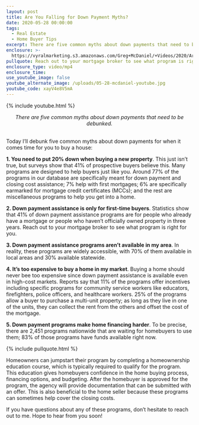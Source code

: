 ```yaml
---
layout: post
title: Are You Falling for Down Payment Myths?
date: 2020-05-28 00:00:00
tags:
  - Real Estate
  - Home Buyer Tips
excerpt: There are five common myths about down payments that need to be debunked.
enclosure: >-
  https://vyralmarketing.s3.amazonaws.com/Greg+McDaniel/+Videos/2020/Are+You+Falling+for+Down+Payment+Myths_.mp4
pullquote: Reach out to your mortgage broker to see what program is right for you!
enclosure_type: video/mp4
enclosure_time:
use_youtube_image: false
youtube_alternate_image: /uploads/05-28-mcdaniel-youtube.jpg
youtube_code: xayV4e8V5mA
---
```


{% include youtube.html %}

<center><em>There are five common myths about down payments that need to be debunked.</em></center>

<br>Today I’ll debunk five common myths about down payments for when it comes time for you to buy a house:

**1\. You need to put 20% down when buying a new property**. This just isn’t true, but surveys show that 41% of prospective buyers believe this. Many programs are designed to help buyers just like you. Around 77% of the programs in our database are specifically meant for down payment and closing cost assistance; 7% help with first mortgages; 6% are specifically earmarked for mortgage credit certificates (MCCs); and the rest are miscellaneous programs to help you get into a home.

**2\. Down payment assistance is only for first-time buyers**. Statistics show that 41% of down payment assistance programs are for people who already have a mortgage or people who haven’t officially owned property in three years. Reach out to your mortgage broker to see what program is right for you.

**3\. Down payment assistance programs aren’t available in my area**. In reality, these programs are widely accessible, with 70% of them available in local areas and 30% available statewide.

**4\. It’s too expensive to buy a home in my market**. Buying a home should never bee too expensive since down payment assistance is available even in high-cost markets. Reports say that 11% of the programs offer incentives including specific programs for community service workers like educators, firefighters, police officers, and healthcare workers. 25% of the programs allow a buyer to purchase a multi-unit property; as long as they live in one of the units, they can collect the rent from the others and offset the cost of the mortgage.

**5\. Down payment programs make home financing harder**. To be precise, there are 2,451 programs nationwide that are waiting for homebuyers to use them; 83% of those programs have funds available right now.

{% include pullquote.html %}

Homeowners can jumpstart their program by completing a homeownership education course, which is typically required to qualify for the program. This education gives homebuyers confidence in the home buying process, financing options, and budgeting. After the homebuyer is approved for the program, the agency will provide documentation that can be submitted with an offer. This is also beneficial to the home seller because these programs can sometimes help cover the closing costs.

If you have questions about any of these programs, don’t hesitate to reach out to me. Hope to hear from you soon\!